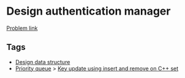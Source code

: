 # Design authentication manager

[Problem link](https://leetcode.com/problems/design-authentication-manager)

## Tags

* [Design data structure](/README.md#Design_data_structure)
* [Priority queue](/README.md#Priority_queue) > [Key update using insert and remove on C++ set](/README.md#Priority_queue-Key_update_using_insert_and_remove_on_C___set)
